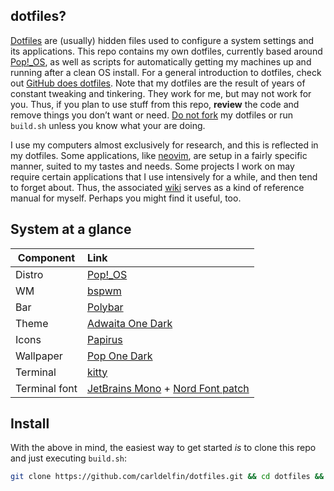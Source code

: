 ## dotfiles?

[Dotfiles](https://en.wikipedia.org/wiki/Hidden_file_and_hidden_directory#Unix_and_Unix-like_environments) are (usually) hidden files used to configure a system settings and its applications. This repo contains my own dotfiles, currently based around [Pop!_OS](https://pop.system76.com/), as well as scripts for automatically getting my machines up and running after a clean OS install. For a general introduction to dotfiles, check out [GitHub does dotfiles](https://dotfiles.github.io/). Note that my dotfiles are the result of years of constant tweaking and tinkering. They work for me, but may not work for you. Thus, if you plan to use stuff from this repo, **review** the code and remove things you don’t want or need. [Do not fork](https://www.anishathalye.com/2014/08/03/managing-your-dotfiles/) my dotfiles or run `build.sh` unless you know what your are doing.

I use my computers almost exclusively for research, and this is reflected in my dotfiles. Some applications, like [neovim](https://neovim.io/), are setup in a fairly specific manner, suited to my tastes and needs. Some projects I work on may require certain applications that I use intensively for a while, and then tend to forget about. Thus, the associated [wiki](https://github.com/carldelfin/dotfiles/wiki) serves as a kind of reference manual for myself. Perhaps you might find it useful, too.

## System at a glance <a name = "system_at_a_glance"></a>

| Component           | Link                                            |
| --------------------| :-----------------------------------------------|
| Distro              | [Pop!_OS](https://pop.system76.com/)|
| WM                  | [bspwm](https://github.com/baskerville/bspwm)|
| Bar                 | [Polybar](https://github.com/polybar/polybar)|
| Theme               | [Adwaita One Dark](https://github.com/lonr/adwaita-one-dark)|
| Icons               | [Papirus](https://github.com/PapirusDevelopmentTeam/papirus-icon-theme)|
| Wallpaper           | [Pop One Dark](https://github.com/carldelfin/dotfiles/blob/main/wallpaper/pop_one_dark.png)|
| Terminal            | [kitty](https://sw.kovidgoyal.net/kitty/)|
| Terminal font       | [JetBrains Mono](https://github.com/JetBrains/JetBrainsMono) + [Nord Font patch](https://www.nerdfonts.com/font-downloads)|

## Install <a name = "install"></a>

With the above in mind, the easiest way to get started *is* to clone this repo and just executing `build.sh`:

```bash
git clone https://github.com/carldelfin/dotfiles.git && cd dotfiles && bash build.sh
```
